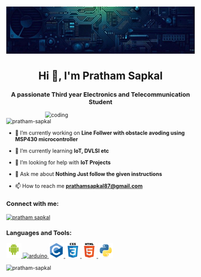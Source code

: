 ![logo](https://github.com/Pratham-Sapkal/Pratham-Sapkal/blob/main/1671471585309.jpeg?raw=true)
<h1 align="center">Hi 👋, I'm Pratham Sapkal</h1>
<h3 align="center">A passionate Third year Electronics and Telecommunication Student</h3>
<img align="right" alt="coding" width="400" src="https://camo.githubusercontent.com/5ddf73ad3a205111cf8c686f687fc216c2946a75005718c8da5b837ad9de78c9/68747470733a2f2f7468756d62732e6766796361742e636f6d2f4576696c4e657874446576696c666973682d736d616c6c2e676966" > 

<p align="left"> <img src="https://komarev.com/ghpvc/?username=pratham-sapkal&label=Profile%20views&color=0e75b6&style=flat" alt="pratham-sapkal" /> </p>

- 🔭 I’m currently working on **Line Follwer with obstacle avoding using MSP430 microcontroller**

- 🌱 I’m currently learning **IoT, DVLSI etc**

- 🤝 I’m looking for help with **IoT Projects**

- 💬 Ask me about **Nothing Just follow the given instructions**

- 📫 How to reach me **prathamsapkal87@gmail.com**

<h3 align="left">Connect with me:</h3>
<p align="left">
<a href="https://www.linkedin.com/in/pratham-sapkal-185784188/" target="blank"><img align="center" src="https://raw.githubusercontent.com/rahuldkjain/github-profile-readme-generator/master/src/images/icons/Social/linked-in-alt.svg" alt="pratham sapkal" height="30" width="40" /></a>
</p>

<h3 align="left">Languages and Tools:</h3>
<p align="left"> <a href="https://developer.android.com" target="_blank" rel="noreferrer"> <img src="https://raw.githubusercontent.com/devicons/devicon/master/icons/android/android-original-wordmark.svg" alt="android" width="40" height="40"/> </a> <a href="https://www.arduino.cc/" target="_blank" rel="noreferrer"> <img src="https://cdn.worldvectorlogo.com/logos/arduino-1.svg" alt="arduino" width="40" height="40"/> </a> <a href="https://www.cprogramming.com/" target="_blank" rel="noreferrer"> <img src="https://raw.githubusercontent.com/devicons/devicon/master/icons/c/c-original.svg" alt="c" width="40" height="40"/> </a> <a href="https://www.w3schools.com/css/" target="_blank" rel="noreferrer"> <img src="https://raw.githubusercontent.com/devicons/devicon/master/icons/css3/css3-original-wordmark.svg" alt="css3" width="40" height="40"/> </a> <a href="https://www.w3.org/html/" target="_blank" rel="noreferrer"> <img src="https://raw.githubusercontent.com/devicons/devicon/master/icons/html5/html5-original-wordmark.svg" alt="html5" width="40" height="40"/> </a> <a href="https://www.python.org" target="_blank" rel="noreferrer"> <img src="https://raw.githubusercontent.com/devicons/devicon/master/icons/python/python-original.svg" alt="python" width="40" height="40"/> </a> </p>


<p><img align="center" src="https://github-readme-streak-stats.herokuapp.com/?user=pratham-sapkal&" alt="pratham-sapkal" /></p>
